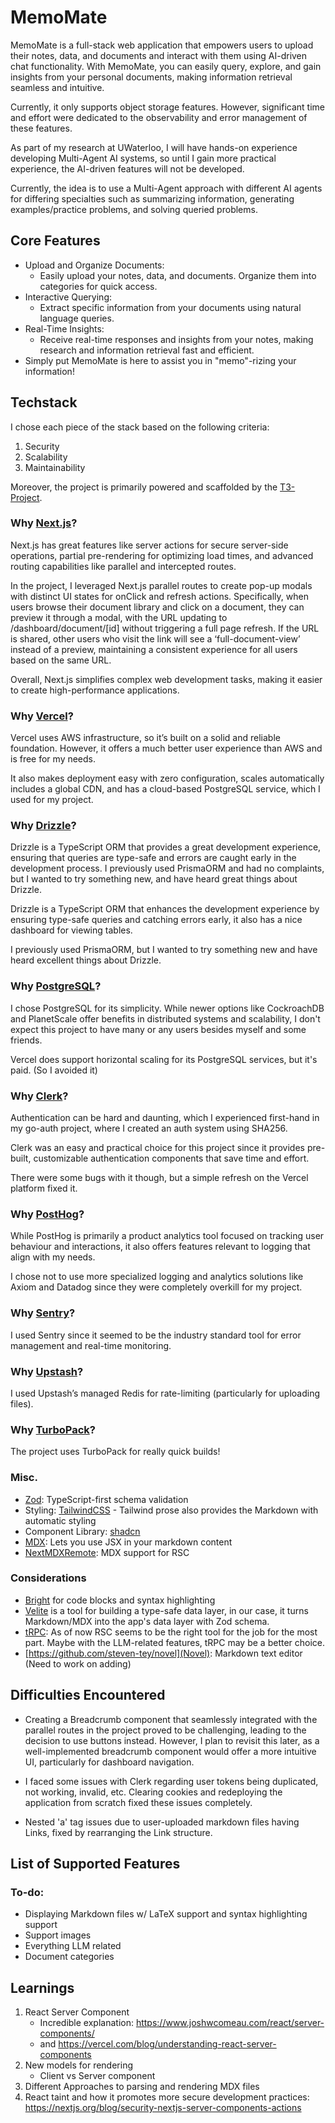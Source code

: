 # MemoMate

MemoMate is a full-stack web application that empowers users to upload their notes, data, and documents and interact with them using AI-driven chat functionality. With MemoMate, you can easily query, explore, and gain insights from your personal documents, making information retrieval seamless and intuitive.

Currently, it only supports object storage features. However, significant time and effort were dedicated to the observability and error management of these features.

As part of my research at UWaterloo, I will have hands-on experience developing Multi-Agent AI systems, so until I gain more practical experience, the AI-driven features will not be developed.

Currently, the idea is to use a Multi-Agent approach with different AI agents for differing specialties such as summarizing information, generating examples/practice problems, and solving queried problems.

## Core Features

- Upload and Organize Documents:
  - Easily upload your notes, data, and documents. Organize them into categories for quick access.
- Interactive Querying:
  - Extract specific information from your documents using natural language queries.
- Real-Time Insights:
  - Receive real-time responses and insights from your notes, making research and information retrieval fast and efficient.
- Simply put MemoMate is here to assist you in "memo"-rizing your information!

## Techstack

I chose each piece of the stack based on the following criteria:

1. Security
2. Scalability
3. Maintainability

Moreover, the project is primarily powered and scaffolded by the [T3-Project](https://create.t3.gg/).

### Why [Next.js](https://nextjs.org/)?

Next.js has great features like server actions for secure server-side operations, partial pre-rendering for optimizing load times, and advanced routing capabilities like parallel and intercepted routes.

In the project, I leveraged Next.js parallel routes to create pop-up modals with distinct UI states for onClick and refresh actions. Specifically, when users browse their document library and click on a document, they can preview it through a modal, with the URL updating to /dashboard/document/[id] without triggering a full page refresh. If the URL is shared, other users who visit the link will see a ‘full-document-view’ instead of a preview, maintaining a consistent experience for all users based on the same URL.

Overall, Next.js simplifies complex web development tasks, making it easier to create high-performance applications.

### Why [Vercel](https://vercel.com/)?

Vercel uses AWS infrastructure, so it’s built on a solid and reliable foundation. However, it offers a much better user experience than AWS and is free for my needs.

It also makes deployment easy with zero configuration, scales automatically includes a global CDN, and has a cloud-based PostgreSQL service, which I used for my project.

### Why [Drizzle](https://orm.drizzle.team/)?

Drizzle is a TypeScript ORM that provides a great development experience, ensuring that queries are type-safe and errors are caught early in the development process. I previously used PrismaORM and had no complaints, but I wanted to try something new, and have heard great things about Drizzle.

Drizzle is a TypeScript ORM that enhances the development experience by ensuring type-safe queries and catching errors early, it also has a nice dashboard for viewing tables.

I previously used PrismaORM, but I wanted to try something new and have heard excellent things about Drizzle.

### Why [PostgreSQL](https://vercel.com/docs/storage/vercel-postgres)?

I chose PostgreSQL for its simplicity. While newer options like CockroachDB and PlanetScale offer benefits in distributed systems and scalability, I don't expect this project to have many or any users besides myself and some friends.

Vercel does support horizontal scaling for its PostgreSQL services, but it's paid. (So I avoided it)

### Why [Clerk](https://clerk.com/)?

Authentication can be hard and daunting, which I experienced first-hand in my go-auth project, where I created an auth system using SHA256.

Clerk was an easy and practical choice for this project since it provides pre-built, customizable authentication components that save time and effort.

There were some bugs with it though, but a simple refresh on the Vercel platform fixed it.

### Why [PostHog](https://posthog.com/)?

While PostHog is primarily a product analytics tool focused on tracking user behaviour and interactions, it also offers features relevant to logging that align with my needs.

I chose not to use more specialized logging and analytics solutions like Axiom and Datadog since they were completely overkill for my project.

### Why [Sentry](https://sentry.io/welcome/)?

I used Sentry since it seemed to be the industry standard tool for error management and real-time monitoring.

### Why [Upstash](https://upstash.com/)?

I used Upstash’s managed Redis for rate-limiting (particularly for uploading files).

### Why [TurboPack](https://turbo.build/)?

The project uses TurboPack for really quick builds!

### Misc.

- [Zod](https://zod.dev/): TypeScript-first schema validation
- Styling: [TailwindCSS](https://tailwindcss.com/) - Tailwind prose also provides the Markdown with automatic styling
- Component Library: [shadcn](https://ui.shadcn.com/)
- [MDX](https://mdxjs.com/docs/using-mdx/): Lets you use JSX in your markdown content
- [NextMDXRemote](https://github.com/hashicorp/next-mdx-remote): MDX support for RSC

### Considerations

- [Bright](https://bright.codehike.org/) for code blocks and syntax highlighting
- [Velite](https://velite.js.org/) is a tool for building a type-safe data layer, in our case, it turns Markdown/MDX into the app's data layer with Zod schema.
- [tRPC](https://trpc.io/): As of now RSC seems to be the right tool for the job for the most part. Maybe with the LLM-related features, tRPC may be a better choice.
- [https://github.com/steven-tey/novel](Novel): Markdown text editor (Need to work on adding)

## Difficulties Encountered

- Creating a Breadcrumb component that seamlessly integrated with the parallel routes in the project proved to be challenging, leading to the decision to use buttons instead. However, I plan to revisit this later, as a well-implemented breadcrumb component would offer a more intuitive UI, particularly for dashboard navigation.

- I faced some issues with Clerk regarding user tokens being duplicated, not working, invalid, etc. Clearing cookies and redeploying the application from scratch fixed these issues completely.

- Nested 'a' tag issues due to user-uploaded markdown files having Links, fixed by rearranging the Link structure.

## List of Supported Features

### To-do:

- Displaying Markdown files w/ LaTeX support and syntax highlighting support
- Support images
- Everything LLM related
- Document categories

## Learnings

1. React Server Component
   - Incredible explanation: https://www.joshwcomeau.com/react/server-components/
   - and https://vercel.com/blog/understanding-react-server-components
2. New models for rendering
   - Client vs Server component
3. Different Approaches to parsing and rendering MDX files
4. React taint and how it promotes more secure development practices: https://nextjs.org/blog/security-nextjs-server-components-actions
